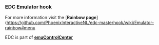 ### EDC Emulator hook

For more information visit the [**Rainbow page**](https://github.com/PhoenixInteractiveNL/edc-masterhook/wiki/Emulator-rainbow#menu

EDC is part of [**emuControlCenter**](https://github.com/PhoenixInteractiveNL/emuControlCenter/wiki)
